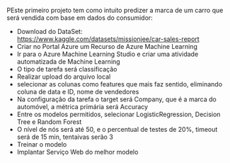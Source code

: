 PEste primeiro projeto tem como intuito predizer a marca de um carro que será vendida com base em dados do consumidor:

- Download do DataSet: https://www.kaggle.com/datasets/missionjee/car-sales-report
- Criar no Portal Azure um Recurso de Azure Machine Learning
- Ir para o Azure Machine Learning Studio e criar uma atividade automatizada de Machine Learning
- O tipo de tarefa será classificação
- Realizar upload do arquivo local 
- selecionar as colunas como features que mais faz sentido, eliminando coluna de data e ID, nome de vendedores
- Na configuração da tarefa o target será Company, que é a marca do automóvel, a métrica primária será Accuracy
- Entre os modelos permitidos, selecionar LogisticRegression, Decision Tree e Random Forest
- O nível de nós será até 50, e o percentual de testes de 20%, timeout será de 15 min, tentaivas serão 3
- Treinar o modelo
- Implantar Serviço Web do melhor modelo